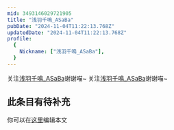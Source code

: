 ```yaml
---
mid: 3493146029721905
title: "浅羽千鳴_ASaBa"
pubDate: "2024-11-04T11:22:13.768Z"
updatedDate: "2024-11-04T11:22:13.768Z"
profile:
  {
    Nickname: ["浅羽千鳴_ASaBa"],
  }
---
```


关注[浅羽千鳴_ASaBa](https://space.bilibili.com/3493146029721905)谢谢喵~ 关注[浅羽千鳴_ASaBa](https://space.bilibili.com/3493146029721905)谢谢喵~

## 此条目有待补充
你可以在[这里](https://github.com/Yuhanawa/VTuber.ICU/edit/master/src/content/v/浅羽千鳴_ASaBa/index.md)编辑本文
